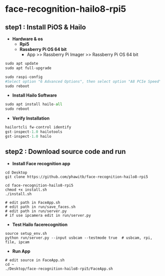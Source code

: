 # face-recognition-hailo8-rpi5
## step1 : Install PiOS & Hailo
- **Hardware & os**
    - **Rpi5**
    - **Rassberry Pi OS 64 bit**
        - App >> Rassberry Pi Imager >> Rassberry Pi OS 64 bit

```python
sudo apt update
sudo apt full-upgrade

sudo raspi-config
#Select option "6 Advanced Options", then select option "A8 PCIe Speed". Choose "Yes" to enable PCIe Gen 3 mode. Click "Finish" to exit.
sudo reboot
```

- **Install Hailo Software**

```python
sudo apt install hailo-all
sudo reboot
```

- **Verify Installation**

```python
hailortcli fw-control identify
gst-inspect-1.0 hailotools
gst-inspect-1.0 hailo
```

## step2 : Download source code and run
- **Install Face recognition app**
```
cd Desktop
git clone https://github.com/phawitb/face-recognition-hailo8-rpi5

cd face-recognition-hailo8-rpi5
chmod +x install.sh
./install.sh

# edit path in FaceApp.sh
# edit path in run/save_faces.sh
# edit path in run/server.py
# if use ipcamera edit in run/server.py
```
- **Test Hailo facerecognition**
```
source setup_env.sh
python run/server.py --input usbcam --testmode true  # usbcam, rpi, file, ipcam
```
- **Run App**
```
# edit source in FaceApp.sh
cd ~
./Desktop/face-recognition-hailo8-rpi5/FaceApp.sh

```



